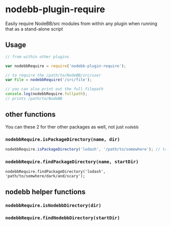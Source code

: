 # nodebb-plugin-require
Easily require NodeBB/src modules from within any plugin when running that as a stand-alone script

## Usage

```javascript
// from within other plugins

var nodebbRequire = require('nodebb-plugin-require');

// to require the /path/to/NodeBB/src/user
var File = nodebbRequire('/src/file');

// you can also print out the full filepath
console.log(nodebbRequire.fullpath);
// prints /path/to/NodeBB
```

## other functions
You can these 2 for ther other packages as well, not just `nodebb`

### `nodebbRequire.isPackageDirectory(name, dir)`

```javascript
nodebbRequire.isPackageDirectory('lodash', '/path/to/somewhere'); // true/false
```

### `nodebbRequire.findPackageDirectory(name, startDir)`
```
nodebbRequire.findPackageDirectory('lodash', 'path/to/somwhere/dark/and/scary'); 
```

## nodebb helper functions

### `nodebbRequire.isNodebbDirectory(dir)`
### `nodebbRequire.findNodebbDirectory(startDir)`
